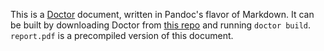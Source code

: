 This is a [Doctor](https://kmaasrud.com/doctor) document, written in Pandoc's flavor of Markdown. It can be built by downloading Doctor from [this repo](https://github.com/kmaasrud/doctor/) and running `doctor build`. `report.pdf` is a precompiled version of this document.
